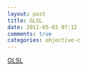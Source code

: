 ```yaml
---
layout: post
title: GLSL
date: 2011-05-03 07:12
comments: true
categories: objective-c
---
```

[GLSL](http://en.wikipedia.org/wiki/GLSL)

